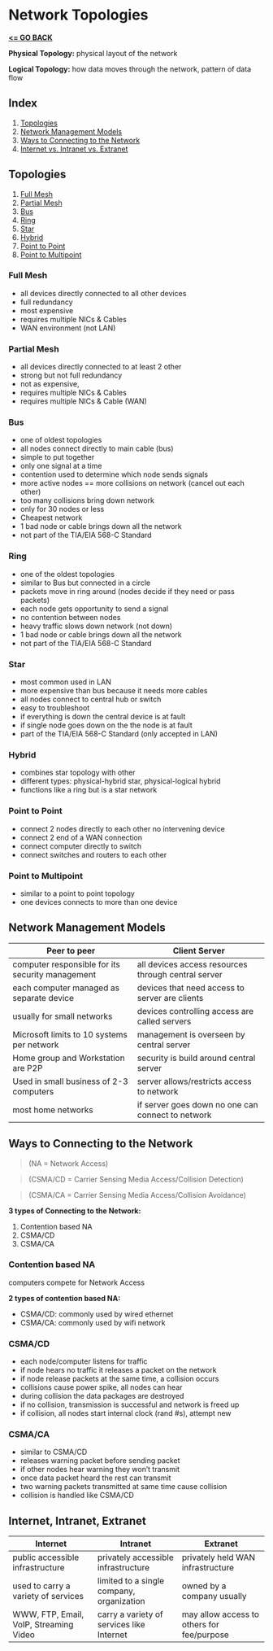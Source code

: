 # Network Topologies

[__<= GO BACK__](README.md)

__Physical Topology:__ physical layout of the network

__Logical Topology:__ how data moves through the network, pattern of data flow

## Index

1. [Topologies](#topologies)
2. [Network Management Models](#network-management-models)
3. [Ways to Connecting to the Network](#ways-to-connecting-to-the-network)
4. [Internet vs. Intranet vs. Extranet](#internet-intranet-extranet)

## Topologies

1. [Full Mesh](#full-mesh)
2. [Partial Mesh](#partial-mesh)
3. [Bus](#bus)
4. [Ring](#ring)
5. [Star](#star)
6. [Hybrid](#hybrid)
7. [Point to Point](#point-to-point)
8. [Point to Multipoint](#point-to-multipoint)


### Full Mesh

- all devices directly connected to all other devices
- full redundancy
- most expensive
- requires multiple NICs & Cables
- WAN environment (not LAN)


### Partial Mesh

- all devices directly connected to at least 2 other
- strong but not full redundancy
- not as expensive,
- requires multiple NICs & Cables
- requires multiple NICs & Cable (WAN)


### Bus

- one of oldest topologies
- all nodes connect directly to main cable (bus)
- simple to put together
- only one signal at a time
- contention used to determine which node sends signals
- more active nodes == more collisions on network (cancel out each other)
- too many collisions bring down network
- only for 30 nodes or less
- Cheapest network
- 1 bad node or cable brings down all the network
- not part of the TIA/EIA 568-C Standard


### Ring

- one of the oldest topologies
- similar to Bus but connected in a circle
- packets move in ring around (nodes decide if they need or pass packets)
- each node gets opportunity to send a signal
- no contention between nodes
- heavy traffic slows down network (not down)
- 1 bad node or cable brings down all the network
- not part of the TIA/EIA 568-C Standard


### Star

- most common used in LAN
- more expensive than bus because it needs more cables
- all nodes connect to central hub or switch
- easy to troubleshoot
- if everything is down the central device is at fault
- if single node goes down on the the node is at fault
- part of the TIA/EIA 568-C Standard (only accepted in LAN)


### Hybrid

- combines star topology with other
- different types: physical-hybrid star, physical-logical hybrid
- functions like a ring but is a star network


### Point to Point

- connect 2 nodes directly to each other no intervening device
- connect 2 end of a WAN connection
- connect computer directly to switch
- connect switches and routers to each other


### Point to Multipoint

- similar to a point to point topology
- one devices connects to more than one device


## Network Management Models

|Peer to peer                                     |Client Server |
|-------------------------------------------------|---------------------------------------------------|
| computer responsible for its security management|all devices access resources through central server|
| each computer managed as separate device        |devices that need access to server are clients     |
| usually for small networks                      |devices controlling access are called servers      |
| Microsoft limits to 10 systems per network      |management is overseen by central server           |
| Home group and Workstation are P2P              |security is build around central server            |
| Used in small business of 2-3 computers         |server allows/restricts access to network          |
| most home networks                              |if server goes down no one can connect to network  |


## Ways to Connecting to the Network

> (NA = Network Access)

> (CSMA/CD = Carrier Sensing Media Access/Collision Detection)

> (CSMA/CA = Carrier Sensing Media Access/Collision Avoidance)

__3 types of Connecting to the Network:__

1. Contention based NA
2. CSMA/CD
3. CSMA/CA

### Contention based NA

computers compete for Network Access

__2 types of contention based NA:__

- CSMA/CD: commonly used by wired ethernet
- CSMA/CA: commonly used by wifi network


### CSMA/CD

- each node/computer listens for traffic
- if node hears no traffic it releases a packet on the network
- if node release packets at the same time, a collision occurs
- collisions cause power spike, all nodes can hear
- during collision the data packages are destroyed
- if no collision, transmission is successful and network is freed up
- if collision, all nodes start internal clock (rand #s), attempt new


### CSMA/CA

- similar to CSMA/CD
- releases warning packet before sending packet
- if other nodes hear warning they won’t transmit
- once data packet heard the rest can transmit
- two warning packets transmitted at same time cause collision
- collision is handled like CSMA/CD


## Internet, Intranet, Extranet

|Internet                               |Intranet                                 |Extranet                                  |
|---------------------------------------|-----------------------------------------|------------------------------------------|
|public accessible infrastructure       |privately accessible infrastructure      |privately held WAN infrastructure         |
|used to carry a variety of services    |limited to a single company, organization|owned by a company usually                |
|WWW, FTP, Email, VoIP, Streaming Video |carry a variety of services like Internet|may allow access to others for fee/purpose|
